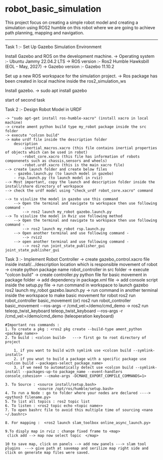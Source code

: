 # robot_basic_simulation
This project focus on creating a simple robot model and creating a simulation using ROS2 humble on this robot where we are going to achieve path planning, mapping and navigation. 

------------------------------------------------------------
Task 1 :- Set Up Gazebo Simulation Environment

Install Gazebo and ROS on the development machine.
	-> Operating system :- Ubuntu Jammy 22.04.2 LTS
	-> ROS version :- Ros2 Humble Hawksbill (EOL - May, 2027)
	-> Gazebo version :- Gazebo 11.10.2
	
Set up a new ROS workspace for the simulation project.
	-> Ros package has been created in local machine inside the ros2_simulation_ws
	
Install gazebo.
	-> sudo apt install gazebo

start of second task

Task 2 :- Design Robot Model in URDF

	-> "sudo apt-get install ros-humble-xacro" (install xacro in local machine)
	-> create ament python build type my_robot package inside the src folder
    -> execute "colcon build" 
	-> make urdf file inside the description folder
		description
			-inertial_macros.xacro (this file contains inertial properties of objects which can be used in robot)
			-robot_core.xacro (this file has information of robots componenets such as chassis,sensors and wheels)
			-robot.urdf.xacro (this is the main xacro file)
	--> create launch folder and create below files
		- gazebo.launch.py (to launch model in gazebo)
		- rsp.launch.py (to launch model in rviz)
	--> Most important, copy the launch and description folder inside the install/share directory of workspace
	--> check the urdf model using "check_urdf robot_core.xacro" command

	--> to visulize the model in gazebo use this command
		--> Open the terminal and navigate to workspace then use following command -
			--> ros2 launch my_robot gazebo.launch.py
	--> To visulize the model in Rviz use following method
		--> Open the terminal and navigate to workspace then use following command -
			--> ros2 launch my_robot rsp.launch.py 
		--> Open another terminal and use following command -
			--> rviz2
		--> open another terminal and use following command -
			--> ros2 run joint_state_publisher_gui joint_state_publisher_gui 

Task 3 :- Implement Robot Controller
	-> create gazebo_control.xacro file inside install/.../description location which is responsible movement of robot
	-> create python package name robot_controller in src folder
    -> execute "colcon build"
	-> create controller.py python file for basic movement in package folder
	-> add dependency in package.xml file
	-> add console script inside the setup.py file
	-> run command in workspace to launch gazebo ros2 launch my_robot gazebo.launch.py 
	-> run command in another terminal inside the workspace to make basic movement for robot ros2 run robot_controller basic_movement (or) ros2 run robot_controller basic_movement --ros-args -r /cmd_vel:=/demo/cmd_demo 
    -> ros2 run teleop_twist_keyboard teleop_twist_keyboard --ros-args -r /cmd_vel:=/demo/cmd_demo   (teleoperation keyboard)

	#Important ros commands :
	1. To create a pkg : <ros2 pkg create --build-type ament_python <package name>>
	2. To build : <colcon build>   ---> first go to root directory of project

		1. if you want to build with symlink use <colcon build --symlink-install> 
		2. if you wnat to build a package with a specific package use <colcon build --packages-select package_name>
		3. if we need to automatically detect use <colcon build --symlink-install --packages-up-to package_name --event-handlers console_cohesion+ --cmake-args -DCMAKE_EXPORT_COMPILE_COMMANDS=1>

	3. To Source : <source install/setup.bash>
				   <source /opt/ros/humble/setup.bash>
	4. To run a Node : go to folder where your nodes are declared ---->  <python3 filename.py>
	5. To list all topics : ros2 topic list
	6. To listen : <ros2 topic echo <topic name>>
	7. To open bashrc file to avoid this multiple time of sourcing <nano ~/.bashrc>

	8. For mapping :  <ros2 launch slam_toolbox online_async_launch.py> 

	9.To disply map in rviz : change fixed frame to <map>
	 click add --> map now select topic  </map>     

	10 to save map, click on panels --> add new panels ---> slam tool plugins  ---> give path at savemap and serilize map right side and click on generate map files were saved.


